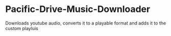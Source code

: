 # Pacific-Drive-Music-Downloader
 Downloads youtube audio, converts it to a playable format and adds it to the custom playluis
